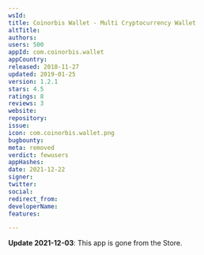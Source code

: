 ```yaml
---
wsId: 
title: Coinorbis Wallet - Multi Cryptocurrency Wallet
altTitle: 
authors: 
users: 500
appId: com.coinorbis.wallet
appCountry: 
released: 2018-11-27
updated: 2019-01-25
version: 1.2.1
stars: 4.5
ratings: 8
reviews: 3
website: 
repository: 
issue: 
icon: com.coinorbis.wallet.png
bugbounty: 
meta: removed
verdict: fewusers
appHashes: 
date: 2021-12-22
signer: 
twitter: 
social: 
redirect_from: 
developerName: 
features: 

---
```


**Update 2021-12-03**: This app is gone from the Store.

